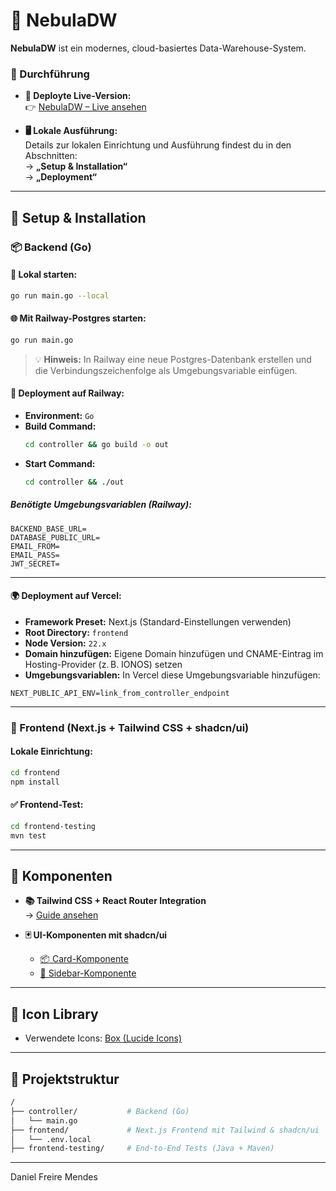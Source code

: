 # 🌌 NebulaDW

**NebulaDW** ist ein modernes, cloud-basiertes Data-Warehouse-System.

### 🚀 Durchführung
- **🔗 Deployte Live-Version:**  
  👉 [NebulaDW – Live ansehen](https://danielfreiremendes.com/)


- **🖥️ Lokale Ausführung:**  
  Details zur lokalen Einrichtung und Ausführung findest du in den Abschnitten:  
  → **„Setup & Installation“**  
  → **„Deployment“**

---

## 🔧 Setup & Installation

### 📦 Backend (Go)

#### 🔁 Lokal starten:
```bash
go run main.go --local
```

#### 🌐 Mit Railway-Postgres starten:
```bash
go run main.go
```

> 💡 **Hinweis:** In Railway eine neue Postgres-Datenbank erstellen und die Verbindungszeichenfolge als Umgebungsvariable einfügen.

#### 🚀 Deployment auf Railway:
- **Environment:** `Go`
- **Build Command:**
  ```bash
  cd controller && go build -o out
  ```
- **Start Command:**
  ```bash
  cd controller && ./out
  ```

##### Benötigte Umgebungsvariablen (Railway):
```env
BACKEND_BASE_URL=
DATABASE_PUBLIC_URL=
EMAIL_FROM=
EMAIL_PASS=
JWT_SECRET=
```

---

#### 🌍 Deployment auf Vercel:
- **Framework Preset:** Next.js (Standard-Einstellungen verwenden)
- **Root Directory:** `frontend`
- **Node Version:** `22.x`
- **Domain hinzufügen:** Eigene Domain hinzufügen und CNAME-Eintrag im Hosting-Provider (z. B. IONOS) setzen
- **Umgebungsvariablen:** In Vercel diese Umgebungsvariable hinzufügen:
```env
NEXT_PUBLIC_API_ENV=link_from_controller_endpoint
```

---

### 🎨 Frontend (Next.js + Tailwind CSS + shadcn/ui)

#### Lokale Einrichtung:
```bash
cd frontend
npm install
```

#### ✅ Frontend-Test:
```bash
cd frontend-testing
mvn test
```

---

## 🧱 Komponenten

- **📚 Tailwind CSS + React Router Integration**  
  → [Guide ansehen](https://tailwindcss.com/docs/installation/framework-guides/react-router)

- **🃏 UI-Komponenten mit shadcn/ui**
    - [📦 Card-Komponente](https://ui.shadcn.com/docs/components/card)
    - [📂 Sidebar-Komponente](https://ui.shadcn.com/docs/components/sidebar)

---

## 🧩 Icon Library

- Verwendete Icons: [Box (Lucide Icons)](https://lucide.dev/icons/box)

---

## 📁 Projektstruktur

```bash
/
├── controller/           # Backend (Go)
│   └── main.go
├── frontend/             # Next.js Frontend mit Tailwind & shadcn/ui
│   └── .env.local
├── frontend-testing/     # End-to-End Tests (Java + Maven)
```

---
Daniel Freire Mendes
